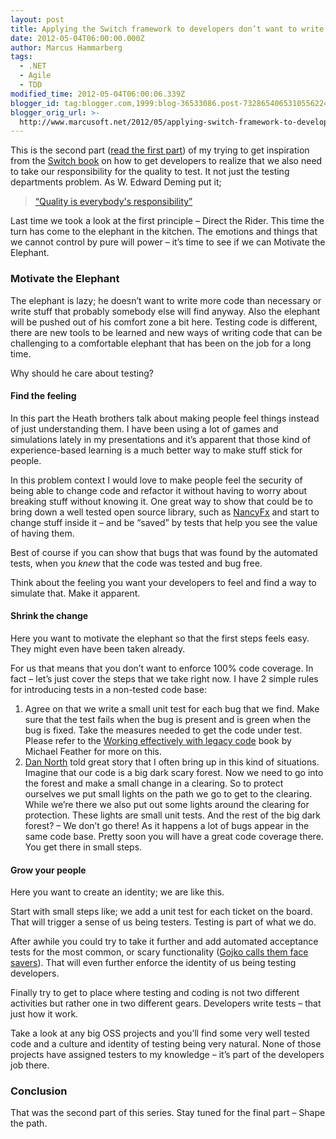 ```yaml
---
layout: post
title: Applying the Switch framework to developers don’t want to write tests–part II
date: 2012-05-04T06:00:00.000Z
author: Marcus Hammarberg
tags:
  - .NET
  - Agile
  - TDD
modified_time: 2012-05-04T06:00:06.339Z
blogger_id: tag:blogger.com,1999:blog-36533086.post-7328654065310556224
blogger_orig_url: >-
  http://www.marcusoft.net/2012/05/applying-switch-framework-to-developers_04.html
---
```




This is the second part (<a
href="http://www.marcusoft.net/2012/05/applying-switch-framework-to-developers.html"
target="_blank">read the first part</a>) of my trying to get inspiration
from the
<a href="http://www.heathbrothers.com/switch/" target="_blank">Switch
book</a> on how to get developers to realize that we also need to take
our responsibility for the quality to test. It not just the testing
departments problem. As W. Edward Deming put it;

> <a
> href="http://thinkexist.com/quotation/quality_is_everyone-s_responsibility/326081.html"
> target="_blank">“Quality is everybody's responsibility”</a>

Last time we took a look at the first principle – Direct the Rider. This
time the turn has come to the elephant in the kitchen. The emotions and
things that we cannot control by pure will power – it’s time to see if
we can Motivate the Elephant.

### Motivate the Elephant

The elephant is lazy; he doesn’t want to write more code than necessary
or write stuff that probably somebody else will find anyway. Also the
elephant will be pushed out of his comfort zone a bit here. Testing code
is different, there are new tools to be learned and new ways of writing
code that can be challenging to a comfortable elephant that has been on
the job for a long time.

Why should he care about testing?

#### Find the feeling

In this part the Heath brothers talk about making people feel things
instead of just understanding them. I have been using a lot of games and
simulations lately in my presentations and it’s apparent that those kind
of experience-based learning is a much better way to make stuff stick
for people.

In this problem context I would love to make people feel the security of
being able to change code and refactor it without having to worry about
breaking stuff without knowing it. One great way to show that could be
to bring down a well tested open source library, such as
<a href="http://nancyfx.org/" target="_blank">NancyFx</a> and start to
change stuff inside it – and be “saved” by tests that help you see the
value of having them.

Best of course if you can show that bugs that was found by the automated
tests, when you *knew* that the code was tested and bug free.

Think about the feeling you want your developers to feel and find a way
to simulate that. Make it apparent.

#### Shrink the change

Here you want to motivate the elephant so that the first steps feels
easy. They might even have been taken already.

For us that means that you don’t want to enforce 100% code coverage. In
fact – let’s just cover the steps that we take right now. I have 2
simple rules for introducing tests in a non-tested code base:

1. Agree on that we write a small unit test for each bug that we find.
    Make sure that the test fails when the bug is present and is green
    when the bug is fixed. Take the measures needed to get the code
    under test. Please refer to the <a
    href="http://www.amazon.com/Working-Effectively-Legacy-Michael-Feathers/dp/0131177052"
    target="_blank">Working effectively with legacy code</a> book by
    Michael Feather for more on this.
2. <a href="http://dannorth.net/" target="_blank">Dan North</a> told
    great story that I often bring up in this kind of situations.
    Imagine that our code is a big dark scary forest. Now we need to go
    into the forest and make a small change in a clearing. So to protect
    ourselves we put small lights on the path we go to get to the
    clearing. While we’re there we also put out some lights around the
    clearing for protection.
    These lights are small unit tests.
    And the rest of the big dark forest? – We don’t go there!
    As it happens a lot of bugs appear in the same code base. Pretty
    soon you will have a great code coverage there. You get there in
    small steps.

#### Grow your people

Here you want to create an identity; we are like this.

Start with small steps like; we add a unit test for each ticket on the
board. That will trigger a sense of us being testers. Testing is part of
what we do.

After awhile you could try to take it further and add automated
acceptance tests for the most common, or scary functionality
(<a href="http://gojko.net/2007/09/25/effective-user-interface-testing/"
target="_blank">Gojko calls them face savers</a>). That will even
further enforce the identity of us being testing developers.

Finally try to get to place where testing and coding is not two
different activities but rather one in two different gears. Developers
write tests – that just how it work.

Take a look at any big OSS projects and you’ll find some very well
tested code and a culture and identity of testing being very natural.
None of those projects have assigned testers to my knowledge – it’s part
of the developers job there.

### Conclusion

That was the second part of this series. Stay tuned for the final part –
Shape the path.
